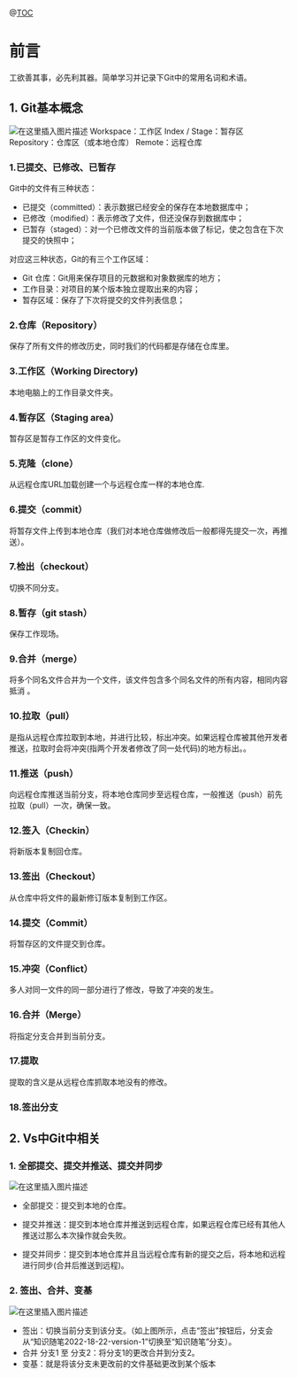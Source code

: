 ﻿@[TOC](目录)
# 前言
工欲善其事，必先利其器。简单学习并记录下Git中的常用名词和术语。
## 1. Git基本概念
![在这里插入图片描述](https://img-blog.csdnimg.cn/15a5d08d81194a20a80b455ad9e5fc33.png)
Workspace：工作区
Index / Stage：暂存区
Repository：仓库区（或本地仓库）
Remote：远程仓库
### 1.已提交、已修改、已暂存
Git中的文件有三种状态：
* 已提交（committed）：表示数据已经安全的保存在本地数据库中；
* 已修改（modified）：表示修改了文件，但还没保存到数据库中；
* 已暂存（staged）：对一个已修改文件的当前版本做了标记，使之包含在下次提交的快照中；

对应这三种状态，Git的有三个工作区域：

* Git 仓库：Git用来保存项目的元数据和对象数据库的地方；
* 工作目录：对项目的某个版本独立提取出来的内容；
* 暂存区域：保存了下次将提交的文件列表信息；

### 2.仓库（Repository）
保存了所有文件的修改历史，同时我们的代码都是存储在仓库里。
### 3.工作区（Working Directory)
本地电脑上的工作目录文件夹。
### 4.暂存区（Staging area）
暂存区是暂存工作区的文件变化。
### 5.克隆（clone）
从远程仓库URL加载创建一个与远程仓库一样的本地仓库.
### 6.提交（commit）
将暂存文件上传到本地仓库（我们对本地仓库做修改后一般都得先提交一次，再推送）。
### 7.检出（checkout）
切换不同分支。
### 8.暂存（git stash）
保存工作现场。
### 9.合并（merge）
将多个同名文件合并为一个文件，该文件包含多个同名文件的所有内容，相同内容抵消
。
### 10.拉取（pull）
是指从远程仓库拉取到本地，并进行比较，标出冲突。如果远程仓库被其他开发者推送，拉取时会将冲突(指两个开发者修改了同一处代码)的地方标出。。
### 11.推送（push）
向远程仓库推送当前分支，将本地仓库同步至远程仓库，一般推送（push）前先拉取（pull）一次，确保一致。
### 12.签入（Checkin）
将新版本复制回仓库。
### 13.签出（Checkout）
从仓库中将文件的最新修订版本复制到工作区。
### 14.提交（Commit）
将暂存区的文件提交到仓库。
### 15.冲突（Conflict）
多人对同一文件的同一部分进行了修改，导致了冲突的发生。
### 16.合并（Merge）
将指定分支合并到当前分支。
### 17.提取
提取的含义是从远程仓库抓取本地没有的修改。
### 18.签出分支
## 2. Vs中Git中相关
### 1. 全部提交、提交并推送、提交并同步
![在这里插入图片描述](https://img-blog.csdnimg.cn/715e67608f99409b9643b0ecf9f4422a.png#pic_center)

* 全部提交：提交到本地的仓库。

* 提交并推送：提交到本地仓库并推送到远程仓库，如果远程仓库已经有其他人推送过那么本次操作就会失败。

* 提交并同步：提交到本地仓库并且当远程仓库有新的提交之后，将本地和远程进行同步(合并后推送到远程)。


### 2. 签出、合并、变基
![在这里插入图片描述](https://img-blog.csdnimg.cn/44335ededc7344968c2c9ac7d527a011.png#pic_center)
* 签出：切换当前分支到该分支。（如上图所示，点击“签出”按钮后，分支会从“知识随笔2022-18-22-version-1”切换至“知识随笔”分支）。
* 合并 分支1 至 分支2：将分支1的更改合并到分支2。
* 变基：就是将该分支未更改前的文件基础更改到某个版本

